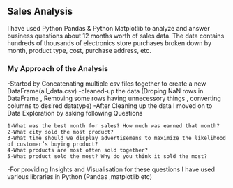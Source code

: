 ## Sales Analysis
 
 I have used Python Pandas & Python Matplotlib to analyze and answer business questions about 12 months worth of sales data.
 The data contains hundreds of thousands of electronics store purchases broken down by month, product type, cost, purchase address, etc.

### My Approach of the Analysis
 -Started by Concatenating multiple csv files together to create a new DataFrame(all_data.csv)
 -cleaned-up the data (Droping NaN rows in DataFrame , Removing some rows having unnecessory things , converting columns to desired datatype)
 -After Cleaning up the data I moved on to Data Exploration by asking following  Questions
 
    1-What was the best month for sales? How much was earned that month?
    2-What city sold the most product?
    3-What time should we display advertisemens to maximize the likelihood of customer’s buying product?
    4-What products are most often sold together?
    5-What product sold the most? Why do you think it sold the most?
    
 -For providing Insights and Visualisation  for these questions I have used various libraries in Python (Pandas ,matplotlib etc)

